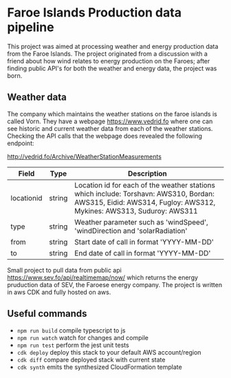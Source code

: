 # Faroe Islands Production data pipeline
This project was aimed at processing weather and energy production data from the Faroe Islands. The project originated from a discussion with a friend about how wind relates to energy production on the Faroes; after finding public API's for both the weather and energy data, the project was born.

## Weather data
The company which maintains the weather stations on the faroe islands is called Vorn. They have a webpage https://www.vedrid.fo where one can see historic and current weather data from each of the weather stations. Checking the API calls that the webpage does revealed the following endpoint:

http://vedrid.fo/Archive/WeatherStationMeasurements

| Field      | Type   | Description                                                                                                                                                   |
|------------|--------|---------------------------------------------------------------------------------------------------------------------------------------------------------------|
| locationid | string | Location id for each of the weather stations which include: Torshavn: AWS310, Bordan: AWS315, Eidid: AWS314, Fugloy: AWS312, Mykines: AWS313, Suduroy: AWS311 |
| type       | string | Weather parameter such as 'windSpeed', 'windDirection and  'solarRadiation'                                                                                   |
| from       | string | Start date of call in format 'YYYY-MM-DD'                                                                                                                     |
| to         | string | End date of call in format 'YYYY-MM-DD'

Small project to pull data from public api https://www.sev.fo/api/realtimemap/now/ which returns the energy pruduction data of SEV, the Faroese energy company. The project is written in aws CDK and fully hosted on aws. 

## Useful commands
 * `npm run build`   compile typescript to js
 * `npm run watch`   watch for changes and compile
 * `npm run test`    perform the jest unit tests
 * `cdk deploy`      deploy this stack to your default AWS account/region
 * `cdk diff`        compare deployed stack with current state
 * `cdk synth`       emits the synthesized CloudFormation template
